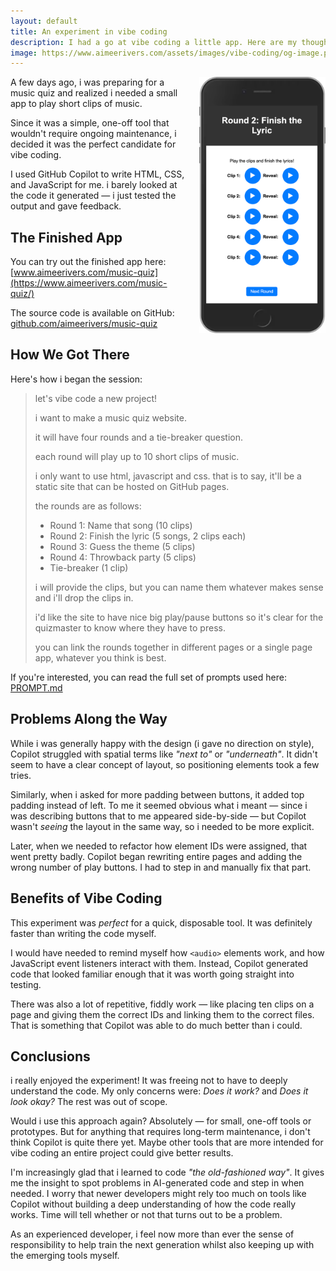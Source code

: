 ```yaml
---
layout: default
title: An experiment in vibe coding
description: I had a go at vibe coding a little app. Here are my thoughts.
image: https://www.aimeerivers.com/assets/images/vibe-coding/og-image.png
---
```


<img src="/assets/images/vibe-coding/music-quiz-app.png" style="float: right; margin: 0 0 1em 1em; width: 40%; max-width: 300px;">

A few days ago, i was preparing for a music quiz and realized i needed a small app to play short clips of music.

Since it was a simple, one-off tool that wouldn't require ongoing maintenance, i decided it was the perfect candidate for vibe coding.

I used GitHub Copilot to write HTML, CSS, and JavaScript for me. i barely looked at the code it generated — i just tested the output and gave feedback.

## The Finished App

You can try out the finished app here: [www.aimeerivers.com/music-quiz](https://www.aimeerivers.com/music-quiz/)

The source code is available on GitHub: [github.com/aimeerivers/music-quiz](https://github.com/aimeerivers/music-quiz)

## How We Got There

Here's how i began the session:

> let's vibe code a new project!
>
> i want to make a music quiz website.
>
> it will have four rounds and a tie-breaker question.
>
> each round will play up to 10 short clips of music.
>
> i only want to use html, javascript and css. that is to say, it'll be a static site that can be hosted on GitHub pages.
>
> the rounds are as follows:
>
> - Round 1: Name that song (10 clips)
> - Round 2: Finish the lyric (5 songs, 2 clips each)
> - Round 3: Guess the theme (5 clips)
> - Round 4: Throwback party (5 clips)
> - Tie-breaker (1 clip)
>
> i will provide the clips, but you can name them whatever makes sense and i'll drop the clips in.
>
> i'd like the site to have nice big play/pause buttons so it's clear for the quizmaster to know where they have to press.
>
> you can link the rounds together in different pages or a single page app, whatever you think is best.

If you're interested, you can read the full set of prompts used here: [PROMPT.md](https://github.com/aimeerivers/music-quiz/blob/main/PROMPT.md)

## Problems Along the Way

While i was generally happy with the design (i gave no direction on style), Copilot struggled with spatial terms like _"next to"_ or _"underneath"_. It didn't seem to have a clear concept of layout, so positioning elements took a few tries.

Similarly, when i asked for more padding between buttons, it added top padding instead of left. To me it seemed obvious what i meant — since i was describing buttons that to me appeared side-by-side — but Copilot wasn't _seeing_ the layout in the same way, so i needed to be more explicit.

Later, when we needed to refactor how element IDs were assigned, that went pretty badly. Copilot began rewriting entire pages and adding the wrong number of play buttons. I had to step in and manually fix that part.

## Benefits of Vibe Coding

This experiment was _perfect_ for a quick, disposable tool. It was definitely faster than writing the code myself.

I would have needed to remind myself how `<audio>` elements work, and how JavaScript event listeners interact with them. Instead, Copilot generated code that looked familiar enough that it was worth going straight into testing.

There was also a lot of repetitive, fiddly work — like placing ten clips on a page and giving them the correct IDs and linking them to the correct files. That is something that Copilot was able to do much better than i could.

## Conclusions

i really enjoyed the experiment! It was freeing not to have to deeply understand the code. My only concerns were: _Does it work?_ and _Does it look okay?_ The rest was out of scope.

Would i use this approach again? Absolutely — for small, one-off tools or prototypes. But for anything that requires long-term maintenance, i don't think Copilot is quite there yet. Maybe other tools that are more intended for vibe coding an entire project could give better results.

I'm increasingly glad that i learned to code _"the old-fashioned way"_. It gives me the insight to spot problems in AI-generated code and step in when needed. I worry that newer developers might rely too much on tools like Copilot without building a deep understanding of how the code really works. Time will tell whether or not that turns out to be a problem.

As an experienced developer, i feel now more than ever the sense of responsibility to help train the next generation whilst also keeping up with the emerging tools myself.
